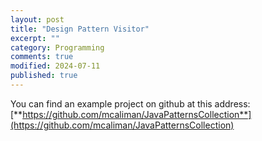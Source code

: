 ```yaml
---
layout: post
title: "Design Pattern Visitor"
excerpt: ""
category: Programming
comments: true
modified: 2024-07-11
published: true
---
```


You can find an example project on github at this address:
[**https://github.com/mcaliman/JavaPatternsCollection**](https://github.com/mcaliman/JavaPatternsCollection)
